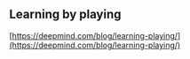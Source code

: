 ## Learning by playing
  
  [https://deepmind.com/blog/learning-playing/](https://deepmind.com/blog/learning-playing/)